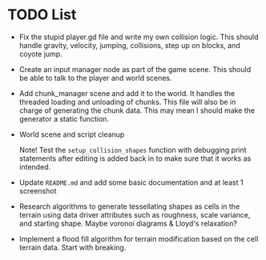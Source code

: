 # TODO List

- Fix the stupid player.gd file and write my own collision logic. This should handle gravity, velocity, jumping, collisions, step up on blocks, and coyote jump.

- Create an input manager node as part of the game scene. This should be able to talk to the player and world scenes.

- Add chunk_manager scene and add it to the world. It handles the threaded loading and unloading of chunks. This file will also be in charge of generating the chunk data. This may mean I should make the generator a static function.

- World scene and script cleanup

  Note! Test the `setup_collision_shapes` function with debugging print statements after editing is added back in to make sure that it works as intended.

- Update `README.md` and add some basic documentation and at least 1 screenshot

- Research algorithms to generate tessellating shapes as cells in the terrain using data driver attributes such as roughness, scale variance, and starting shape. Maybe voronoi diagrams & Lloyd's relaxation?

- Implement a flood fill algorithm for terrain modification based on the cell terrain data. Start with breaking.
